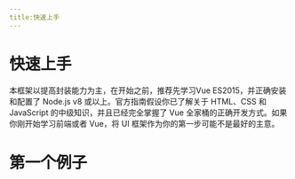 ```yaml
---
title:快速上手
---
```

# 快速上手
本框架以提高封装能力为主，在开始之前，推荐先学习Vue ES2015，并正确安装和配置了 Node.js v8 或以上。官方指南假设你已了解关于 HTML、CSS 和 JavaScript 的中级知识，并且已经完全掌握了 Vue 全家桶的正确开发方式。如果你刚开始学习前端或者 Vue，将 UI 框架作为你的第一步可能不是最好的主意。

# 第一个例子
<ClientOnly>
<button-demos></button-demos>
</ClientOnly>
